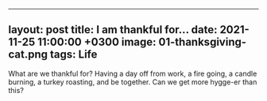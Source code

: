 ----
layout: post
title:  I am thankful for...
date:   2021-11-25 11:00:00 +0300
image:  01-thanksgiving-cat.png
tags:   Life
----

What are we thankful for? Having a day off from work, a fire going, a candle burning, a turkey roasting, and be together. Can we get more hygge-er than this?
